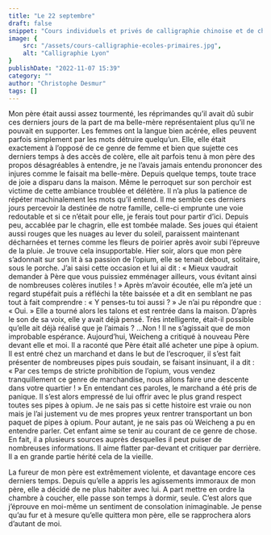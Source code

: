 ```yaml
---
title: "Le 22 septembre"
draft: false
snippet: "Cours individuels et privés de calligraphie chinoise et de chinois."
image: {
    src: "/assets/cours-calligraphie-ecoles-primaires.jpg",
    alt: "Calligraphie Lyon"
}
publishDate: "2022-11-07 15:39"
category: ""
author: "Christophe Desmur"
tags: []
---
```




Mon père était aussi assez tourmenté, les réprimandes qu’il avait dû subir ces derniers jours de la part de ma belle-mère représentaient plus qu’il ne pouvait en supporter. Les femmes ont la langue bien acérée, elles peuvent parfois simplement par les mots détruire quelqu’un. Elle, elle était exactement à l’opposé de ce genre de femme et bien que sujette ces derniers temps à des accès de colère, elle ait parfois tenu à mon père des propos désagréables à entendre, je ne l’avais jamais entendu prononcer des injures comme le faisait ma belle-mère. Depuis quelque temps, toute trace de joie a disparu dans la maison. Même le perroquet sur son perchoir est victime de cette ambiance troublée et délétère. Il n’a plus la patience de répéter machinalement les mots qu’il entend. Il me semble ces derniers jours percevoir la destinée de notre famille, celle-ci emprunte une voie redoutable et si ce n’était pour elle, je ferais tout pour partir d’ici. Depuis peu, accablée par le chagrin, elle est tombée malade. Ses joues qui étaient aussi rouges que les nuages au lever du soleil, paraissent maintenant décharnées et ternes comme les fleurs de poirier après avoir subi l’épreuve de la pluie. Je trouve cela insupportable. Hier soir, alors que mon père s’adonnait sur son lit à sa passion de l’opium, elle se tenait debout, solitaire, sous le porche. J’ai saisi cette occasion et lui ai dit : « Mieux vaudrait demander à Père que vous puissiez emménager ailleurs, vous évitant ainsi de nombreuses colères inutiles ! » Après m’avoir écoutée, elle m’a jeté un regard stupéfait puis a réfléchi la tête baissée et a dit en semblant ne pas tout à fait comprendre : « Y penses-tu toi aussi ? » Je n’ai pu répondre que : « Oui. » Elle a tourné alors les talons et est rentrée dans la maison. D’après le son de sa voix, elle y avait déjà pensé. Très intelligente, était-il possible qu’elle ait déjà réalisé que je l’aimais ? …Non ! Il ne s’agissait que de mon improbable espérance. Aujourd’hui, Weicheng a critiqué à nouveau Père devant elle et moi. Il a raconté que Père était allé acheter une pipe à opium. Il est entré chez un marchand et dans le but de l’escroquer, il s’est fait présenter de nombreuses pipes puis soudain, se faisant insinuant, il a dit : « Par ces temps de stricte prohibition de l’opium, vous vendez tranquillement ce genre de marchandise, nous allons faire une descente dans votre quartier ! » En entendant ces paroles, le marchand a été pris de panique. Il s’est alors empressé de lui offrir avec le plus grand respect toutes ses pipes à opium. Je ne sais pas si cette histoire est vraie ou non mais je l’ai justement vu de mes propres yeux rentrer transportant un bon paquet de pipes à opium. Pour autant, je ne sais pas où Weicheng a pu en entendre parler. Cet enfant aime se tenir au courant de ce genre de chose. En fait, il a plusieurs sources auprès desquelles il peut puiser de nombreuses informations. Il aime flatter par-devant et critiquer par derrière. Il a en grande partie hérité cela de la vieille.

La fureur de mon père est extrêmement violente, et davantage encore ces derniers temps. Depuis qu’elle a appris les agissements immoraux de mon père, elle a décidé de ne plus habiter avec lui. A part mettre en ordre la chambre à coucher, elle passe son temps à dormir, seule. C’est alors que j’éprouve en moi-même un sentiment de consolation inimaginable. Je pense qu’au fur et à mesure qu’elle quittera mon père, elle se rapprochera alors d’autant de moi.
